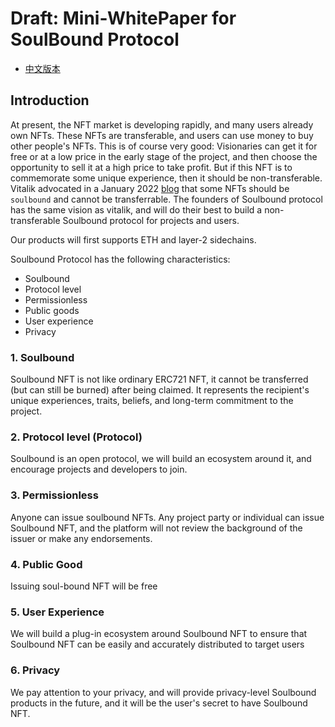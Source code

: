 # Draft: Mini-WhitePaper for SoulBound Protocol

- [中文版本](https://github.com/SoulBoundxyz/WhitePaper/blob/main/miniWhitePaper-cn.md) 

## Introduction

At present, the NFT market is developing rapidly, and many users already own NFTs. These NFTs are transferable, and users can use money to buy other people's NFTs. This is of course very good: Visionaries can get it for free or at a low price in the early stage of the project, and then choose the opportunity to sell it at a high price to take profit. But if this NFT is to commemorate some unique experience, then it should be non-transferable. Vitalik advocated in a January 2022 [blog](https://vitalik.ca/general/2022/01/26/soulbound.html) that some NFTs should be `soulbound` and cannot be transferrable. The founders of Soulbound protocol has the same vision as vitalik, and will do their best to build a non-transferable Soulbound protocol for projects and users. 

Our products will first supports ETH and layer-2 sidechains.

Soulbound Protocol has the following characteristics:
- Soulbound
- Protocol level
- Permissionless
- Public goods
- User experience
- Privacy

### 1. Soulbound

Soulbound NFT is not like ordinary ERC721 NFT, it cannot be transferred (but can still be burned) after being claimed. It represents the recipient's unique experiences, traits, beliefs, and long-term commitment to the project.

### 2. Protocol level (Protocol)
Soulbound is an open protocol, we will build an ecosystem around it, and encourage projects and developers to join.

### 3. Permissionless
Anyone can issue soulbound NFTs. Any project party or individual can issue Soulbound NFT, and the platform will not review the background of the issuer or make any endorsements.

### 4. Public Good
Issuing soul-bound NFT will be free

### 5. User Experience
We will build a plug-in ecosystem around Soulbound NFT to ensure that Soulbound NFT can be easily and accurately distributed to target users

### 6. Privacy
We pay attention to your privacy, and will provide privacy-level Soulbound products in the future, and it will be the user's secret to have Soulbound NFT.

